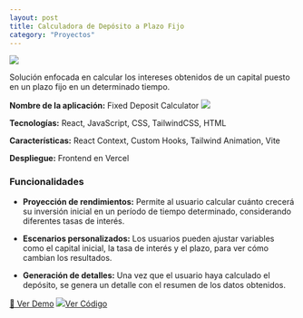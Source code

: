 ```yaml
---
layout: post
title: Calculadora de Depósito a Plazo Fijo
category: "Proyectos"
---
```


<img class="single-project-img" src="../assets/images/projects/fixed-deposit-calculator.webp">

Solución enfocada en calcular los intereses obtenidos de un capital puesto en un plazo fijo en un determinado tiempo.

**Nombre de la aplicación:** Fixed Deposit Calculator <img class="tech-icon project-icon" src="../assets/images/projects/icon-fixed-deposit-calculator.svg" />

**Tecnologías:** React, JavaScript, CSS, TailwindCSS, HTML

**Características:** React Context, Custom Hooks, Tailwind Animation, Vite

**Despliegue:** Frontend en Vercel

### Funcionalidades

- **Proyección de rendimientos:** Permite al usuario calcular cuánto crecerá su inversión inicial en un período de tiempo determinado, considerando diferentes tasas de interés.

- **Escenarios personalizados:** Los usuarios pueden ajustar variables como el capital inicial, la tasa de interés y el plazo, para ver cómo cambian los resultados.

- **Generación de detalles:** Una vez que el usuario haya calculado el depósito, se genera un detalle con el resumen de los datos obtenidos.

<div class="inside-page__btn-container">
  <a href="https://fixed-deposit-calculator.vercel.app/" class="inside-page__btn">🔗 Ver Demo</a>
  <a href="https://github.com/nattdev/fixed-deposit-calculator" class="inside-page__btn">
    <img src="../assets/images/technologies/github-icon.svg" />Ver Código
  </a>
</div>
